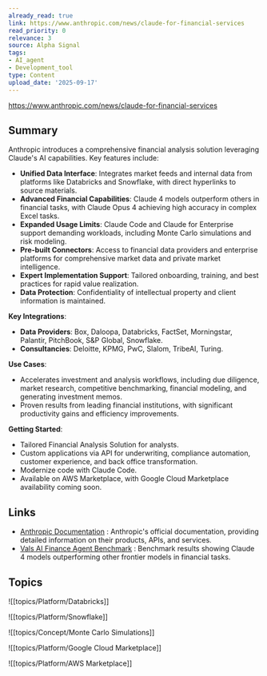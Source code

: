 ```yaml
---
already_read: true
link: https://www.anthropic.com/news/claude-for-financial-services
read_priority: 0
relevance: 3
source: Alpha Signal
tags:
- AI_agent
- Development_tool
type: Content
upload_date: '2025-09-17'
---
```


https://www.anthropic.com/news/claude-for-financial-services
## Summary

Anthropic introduces a comprehensive financial analysis solution leveraging Claude's AI capabilities. Key features include:

- **Unified Data Interface**: Integrates market feeds and internal data from platforms like Databricks and Snowflake, with direct hyperlinks to source materials.
- **Advanced Financial Capabilities**: Claude 4 models outperform others in financial tasks, with Claude Opus 4 achieving high accuracy in complex Excel tasks.
- **Expanded Usage Limits**: Claude Code and Claude for Enterprise support demanding workloads, including Monte Carlo simulations and risk modeling.
- **Pre-built Connectors**: Access to financial data providers and enterprise platforms for comprehensive market data and private market intelligence.
- **Expert Implementation Support**: Tailored onboarding, training, and best practices for rapid value realization.
- **Data Protection**: Confidentiality of intellectual property and client information is maintained.

**Key Integrations**:
- **Data Providers**: Box, Daloopa, Databricks, FactSet, Morningstar, Palantir, PitchBook, S&P Global, Snowflake.
- **Consultancies**: Deloitte, KPMG, PwC, Slalom, TribeAI, Turing.

**Use Cases**:
- Accelerates investment and analysis workflows, including due diligence, market research, competitive benchmarking, financial modeling, and generating investment memos.
- Proven results from leading financial institutions, with significant productivity gains and efficiency improvements.

**Getting Started**:
- Tailored Financial Analysis Solution for analysts.
- Custom applications via API for underwriting, compliance automation, customer experience, and back office transformation.
- Modernize code with Claude Code.
- Available on AWS Marketplace, with Google Cloud Marketplace availability coming soon.
## Links

- [Anthropic Documentation](https://docs.anthropic.com/) : Anthropic's official documentation, providing detailed information on their products, APIs, and services.
- [Vals AI Finance Agent Benchmark](https://www.vals.ai/fab/benchmark-card.pdf) : Benchmark results showing Claude 4 models outperforming other frontier models in financial tasks.

## Topics

![[topics/Platform/Databricks]]

![[topics/Platform/Snowflake]]

![[topics/Concept/Monte Carlo Simulations]]

![[topics/Platform/Google Cloud Marketplace]]

![[topics/Platform/AWS Marketplace]]